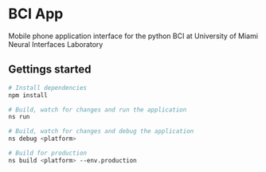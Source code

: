 # BCI App

Mobile phone application interface for the python BCI at University of Miami
Neural Interfaces Laboratory

## Gettings started

``` bash
# Install dependencies
npm install

# Build, watch for changes and run the application
ns run

# Build, watch for changes and debug the application
ns debug <platform>

# Build for production
ns build <platform> --env.production

```
